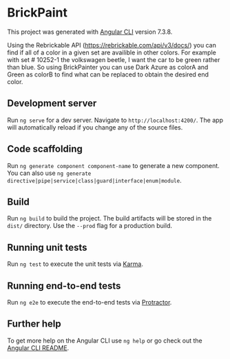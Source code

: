 # BrickPaint

This project was generated with [Angular CLI](https://github.com/angular/angular-cli) version 7.3.8.

Using the Rebrickable API (https://rebrickable.com/api/v3/docs/) you can find if all of a color in a given set are availible in other colors. For example with set # 10252-1 the volkswagen beetle, I want the car to be green rather than blue. So using BrickPainter you can use Dark Azure as colorA and Green as colorB to find what can be replaced to obtain the desired end color.

## Development server

Run `ng serve` for a dev server. Navigate to `http://localhost:4200/`. The app will automatically reload if you change any of the source files.

## Code scaffolding

Run `ng generate component component-name` to generate a new component. You can also use `ng generate directive|pipe|service|class|guard|interface|enum|module`.

## Build

Run `ng build` to build the project. The build artifacts will be stored in the `dist/` directory. Use the `--prod` flag for a production build.

## Running unit tests

Run `ng test` to execute the unit tests via [Karma](https://karma-runner.github.io).

## Running end-to-end tests

Run `ng e2e` to execute the end-to-end tests via [Protractor](http://www.protractortest.org/).

## Further help

To get more help on the Angular CLI use `ng help` or go check out the [Angular CLI README](https://github.com/angular/angular-cli/blob/master/README.md).
